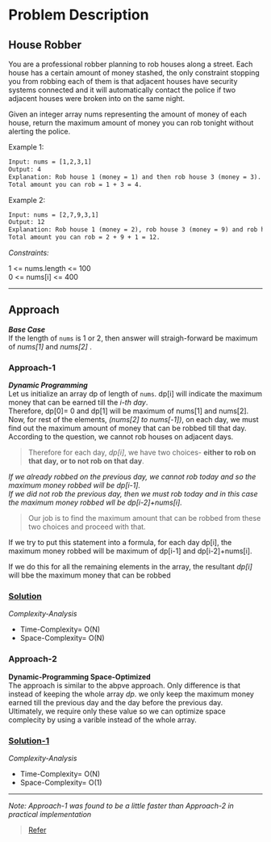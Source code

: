 # Problem Description

## House Robber

You are a professional robber planning to rob houses along a street. Each house has a certain amount of money stashed, the only constraint stopping you from robbing each of them is that adjacent houses have security systems connected and it will automatically contact the police if two adjacent houses were broken into on the same night.

Given an integer array nums representing the amount of money of each house, return the maximum amount of money you can rob tonight without alerting the police.

Example 1:

```txt
Input: nums = [1,2,3,1]
Output: 4
Explanation: Rob house 1 (money = 1) and then rob house 3 (money = 3).
Total amount you can rob = 1 + 3 = 4.
```

Example 2:

```txt
Input: nums = [2,7,9,3,1]
Output: 12
Explanation: Rob house 1 (money = 2), rob house 3 (money = 9) and rob house 5 (money = 1).
Total amount you can rob = 2 + 9 + 1 = 12.
``` 

*Constraints:*

1 <= nums.length <= 100 <br>
0 <= nums[i] <= 400 <br>

<hr>

## Approach

***Base Case***
<br>
If the length of `nums` is 1 or 2, then answer will straigh-forward be maximum of *nums[1]* and *nums[2]* .

### Approach-1

***Dynamic Programming***
<br>
Let us initialize an array dp of length of `nums`.
dp[i] will indicate the maximum money that can be earned till the *i-th day*.
<br>
Therefore, dp[0]= 0 and dp[1] will be maximum of nums[1] and nums[2].
<br>
Now, for rest of the elements, *(nums[2] to nums[-1])*, on each day, we must find out the maximum amount of money that can be robbed till that day.
<br>
According to the question, we cannot rob houses on adjacent days.


>Therefore for each day, *dp[i]*, we have two choices- **either to rob on that day, or to not rob on that day**.

*If we already robbed on the previous day, we cannot rob today and so the maximum money robbed will be dp[i-1].
<br>
If we did not rob the previous day, then we must rob today and in this case the maximum money robbed wll be dp[i-2]+nums[i].*

>Our job is to find the maximum amount that can be robbed from these two choices and proceed with that.

If we try to put this statement into a formula,
for each day dp[i], the maximum money robbed will be maximum of dp[i-1] and dp[i-2]+nums[i].

If we do this for all the remaining elements in the array, the resultant *dp[i]* will bbe the maximum money that can be robbed

### [Solution](Challenges/Monthly_Challenge/December/Day-1/sol.py)

*Complexity-Analysis*
<br>
* Time-Complexity= O(N)
* Space-Complexity= O(N)

### Approach-2

**Dynamic-Programming Space-Optimized**
<br>
The approach is similar to the abpve approach. Only difference is that instead of keeping the whole array *dp*. we only keep the maximum money earned till the previous day and the day before the previous day.
<br>
Ultimately, we require only these value so we can optimize space complecity by using a varible instead of the whole array.

### [Solution-1](Challenges/Monthly_Challenge/December/Day-1/sol-1.py)

*Complexity-Analysis*
<br>
* Time-Complexity= O(N)
* Space-Complexity= O(1)

<hr>

*Note: Approach-1 was found to be a little faster than Approach-2 in practical implementation*

>[Refer](https://leetcode.com/problems/house-robber/)
